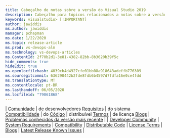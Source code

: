 ```yaml
---
title: Cabeçalho de notas sobre a versão do Visual Studio 2019
description: Cabeçalho para tópicos relacionados a notas sobre a versão do Visual Studio 2019
keywords: visualstudio> [!IMPORTANT]
author: jawiddis
ms.author: jawiddis
manager: pchapman
ms.date: 1/22/2020
ms.topic: release-article
ms.prod: vs-devops-alm
ms.technology: vs-devops-articles
ms.ContentId: 2f70b2d1-3e81-4382-82bb-8b3620b39f5c
hide_comments: true
hideEdit: true
ms.openlocfilehash: 4039cb4d4927cfe01bb08a918643adeffb776309
ms.sourcegitcommit: 636290442b2fde8fdb6b4597d7fdfa16e0ce4fdd
ms.translationtype: MT
ms.contentlocale: pt-BR
ms.lasthandoff: 06/05/2020
ms.locfileid: "79061868"
---
```

<span data-ttu-id="c8630-104">
|  <a href="https://developercommunity.visualstudio.com/topics/visual+studio+2019.html?sort=newest&topics=visual studio 2019" target="blank">Comunidade</a>  
|  de desenvolvedores <a href="https://docs.microsoft.com/visualstudio/releases/2019/system-requirements" target="blank">Requisitos</a>  
|  do sistema <a href="https://docs.microsoft.com/visualstudio/releases/2019/compatibility" target="blank">Compatibilidade</a>  
|  do <a href="https://docs.microsoft.com/visualstudio/releases/2019/redistribution" target="blank">Código</a>  
|  distribuível <a href="https://visualstudio.microsoft.com/license-terms" target="blank">Termos</a>  
|  de licença <a href="https://blogs.msdn.microsoft.com/developer-tools" target="blank">Blogs</a>  
|  <a href="https://developercommunity.visualstudio.com/topics/Visual+Studio+2019+Version+16.4.html" target="blank">Problemas conhecidos da versão mais recente</a> |</span><span class="sxs-lookup"><span data-stu-id="c8630-104">
| <a href="https://developercommunity.visualstudio.com/topics/visual+studio+2019.html?sort=newest&topics=visual studio 2019" target="blank">Developer Community</a> 
| <a href="https://docs.microsoft.com/visualstudio/releases/2019/system-requirements" target="blank">System Requirements</a> 
| <a href="https://docs.microsoft.com/visualstudio/releases/2019/compatibility" target="blank">Compatibility</a> 
| <a href="https://docs.microsoft.com/visualstudio/releases/2019/redistribution" target="blank">Distributable Code</a> 
| <a href="https://visualstudio.microsoft.com/license-terms" target="blank">License Terms</a> 
| <a href="https://blogs.msdn.microsoft.com/developer-tools" target="blank">Blogs</a> 
| <a href="https://developercommunity.visualstudio.com/topics/Visual+Studio+2019+Version+16.4.html" target="blank">Latest Release Known Issues</a> |</span></span>
